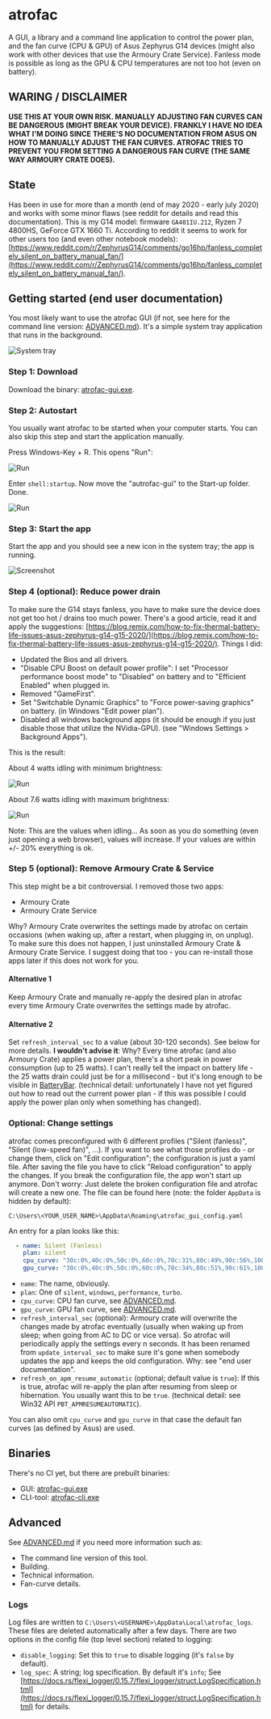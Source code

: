 # atrofac

A GUI, a library and a command line application to control the power plan, and the fan curve (CPU & GPU) of Asus Zephyrus G14 devices (might also work with other devices that use the Armoury Crate Service). Fanless mode is possible as long as the GPU & CPU temperatures are not too hot (even on battery). 

## WARING / DISCLAIMER

**USE THIS AT YOUR OWN RISK. MANUALLY ADJUSTING FAN CURVES CAN BE DANGEROUS (MIGHT BREAK YOUR DEVICE). FRANKLY I HAVE NO IDEA WHAT I'M DOING SINCE THERE'S NO DOCUMENTATION FROM ASUS ON HOW TO MANUALLY ADJUST THE FAN CURVES. ATROFAC TRIES TO PREVENT YOU FROM SETTING A DANGEROUS FAN CURVE (THE SAME WAY ARMOURY CRATE DOES).**

## State

Has been in use for more than a month (end of may 2020 - early july 2020) and works with some minor flaws (see reddit for details and read this documentation). This is my G14 model: firmware `GA401IU.212`, Ryzen 7 4800HS, GeForce GTX 1660 Ti.  According to reddit it seems to work for other users too (and even other notebook models): [https://www.reddit.com/r/ZephyrusG14/comments/go16hp/fanless_completely_silent_on_battery_manual_fan/](https://www.reddit.com/r/ZephyrusG14/comments/go16hp/fanless_completely_silent_on_battery_manual_fan/).

## Getting started (end user documentation)

You most likely want to use the atrofac GUI (if not, see here for the command line version: [ADVANCED.md](ADVANCED.md)). It's a simple system tray application that runs in the background.

![System tray](bin/systray.png)

### Step 1: Download

Download the binary: [atrofac-gui.exe](bin/atrofac-gui.exe).

### Step 2: Autostart

You usually want atrofac to be started when your computer starts. You can also skip this step and start the application manually.

Press Windows-Key + R. This opens "Run":

![Run](bin/startup.png)

Enter `shell:startup`. Now move the "autrofac-gui" to the Start-up folder. Done.

![Run](bin/startup_folder.png)

### Step 3: Start the app

Start the app and you should see a new icon in the system tray; the app is running.

![Screenshot](bin/tray.png)

### Step 4 (optional): Reduce power drain

To make sure the G14 stays fanless, you have to make sure the device does not get too hot / drains too much power. There's a good article, read it and apply the suggestions: [https://blog.remjx.com/how-to-fix-thermal-battery-life-issues-asus-zephyrus-g14-g15-2020/](https://blog.remjx.com/how-to-fix-thermal-battery-life-issues-asus-zephyrus-g14-g15-2020/). Things I did:

 * Updated the Bios and all drivers.
 * "Disable CPU Boost on default power profile": I set "Processor performance boost mode" to "Disabled" on battery and to "Efficient Enabled" when plugged in.
 * Removed "GameFirst".
 * Set "Switchable Dynamic Graphics" to "Force power-saving graphics" on battery. (in Windows "Edit power plan").
 * Disabled all windows background apps (it should be enough if you just disable those that utilize the NVidia-GPU). (see "Windows Settings > Background Apps").
 
This is the result:

About 4 watts idling with minimum brightness:
 
![Run](bin/minimum_ss.png)

About 7.6 watts idling with maximum brightness:

![Run](bin/maximum_ss.png)

Note: This are the values when idling... As soon as you do something (even just opening a web browser), values will increase. If your values are within +/- 20% everything is ok.

### Step 5 (optional): Remove Armoury Crate & Service

This step might be a bit controversial. I removed those two apps:

 * Armoury Crate
 * Armoury Crate Service
 
Why? Armoury Crate overwrites the settings made by atrofac on certain occasions (when waking up, after a restart, when plugging in, on unplug). To make sure this does not happen, I just uninstalled Armoury Crate & Armoury Crate Service. I suggest doing that too - you can re-install those apps later if this does not work for you.

#### Alternative 1

Keep Armoury Crate and manually re-apply the desired plan in atrofac every time Armoury Crate overwrites the settings made by atrofac.

#### Alternative 2  

Set `refresh_interval_sec` to a value (about 30-120 seconds). See below for more details. **I wouldn't advise it**: Why? Every time atrofac (and also Armoury Crate) applies a power plan, there's a short peak in power consumption (up to 25 watts). I can't really tell the impact on battery life - the 25 watts drain could just be for a millisecond - but it's long enough to be visible in [BatteryBar](http://batterybarpro.com/). (technical detail: unfortunately I have not yet figured out how to read out the current power plan - if this was possible I could apply the power plan only when something has changed).

### Optional: Change settings

atrofac comes preconfigured with 6 different profiles ("Silent (fanless)", "Silent (low-speed fan)", ...). If you want to see what those profiles do - or change them, click on "Edit configuration"; the configuration is just a yaml file. After saving the file you have to click "Reload configuration" to apply the changes. If you break the configuration file, the app won't start up anymore. Don't worry: Just delete the broken configuration file and atrofac will create a new one. The file can be found here (note: the folder `AppData` is hidden by default):

``
C:\Users\<YOUR_USER_NAME>\AppData\Roaming\atrofac_gui_config.yaml
``  

An entry for a plan looks like this:

```yaml
  - name: Silent (Fanless)
    plan: silent
    cpu_curve: "30c:0%,40c:0%,50c:0%,60c:0%,70c:31%,80c:49%,90c:56%,100c:56%"
    gpu_curve: "30c:0%,40c:0%,50c:0%,60c:0%,70c:34%,80c:51%,90c:61%,100c:61%"
```

 * `name`: The name, obviously.
 * `plan`: One of `silent`, `windows`, `performance`, `turbo`. 
 * `cpu_curve`: CPU fan curve, see [ADVANCED.md](ADVANCED.md).
 * `gpu_curve`: GPU fan curve, see [ADVANCED.md](ADVANCED.md).
 * `refresh_interval_sec` (optional): Armoury crate will overwrite the changes made by atrofac eventually (usually when waking up from sleep; when going from AC to DC or vice versa). So atrofac will periodically apply the settings every n seconds. It has been renamed from `update_interval_sec` to make sure it's gone when somebody updates the app and keeps the old configuration. Why: see "end user documentation".
 * `refresh_on_apm_resume_automatic` (optional; default value is `true`): If this is true, atrofac will re-apply the plan after resuming from sleep or hibernation. You usually want this to be `true`. (technical detail: see Win32 API `PBT_APMRESUMEAUTOMATIC`).  
 
You can also omit `cpu_curve` and `gpu_curve` in that case the default fan curves (as defined by Asus) are used. 

## Binaries

There's no CI yet, but there are prebuilt binaries:

 * GUI: [atrofac-gui.exe](bin/atrofac-gui.exe)
 * CLI-tool: [atrofac-cli.exe](bin/atrofac-cli.exe)

## Advanced

See [ADVANCED.md](ADVANCED.md) if you need more information such as:

 * The command line version of this tool.
 * Building.
 * Technical information.
 * Fan-curve details.
 
### Logs
 
Log files are written to `C:\Users\<USERNAME>\AppData\Local\atrofac_logs`. These files are deleted automatically after a few days. There are two options in the config file (top level section) related to logging:
 
 * `disable_logging`: Set this to `true` to disable logging (it's `false` by default).
 * `log_spec`: A string; log specification. By default it's `info`; See [https://docs.rs/flexi_logger/0.15.7/flexi_logger/struct.LogSpecification.html](https://docs.rs/flexi_logger/0.15.7/flexi_logger/struct.LogSpecification.html) for details. 

